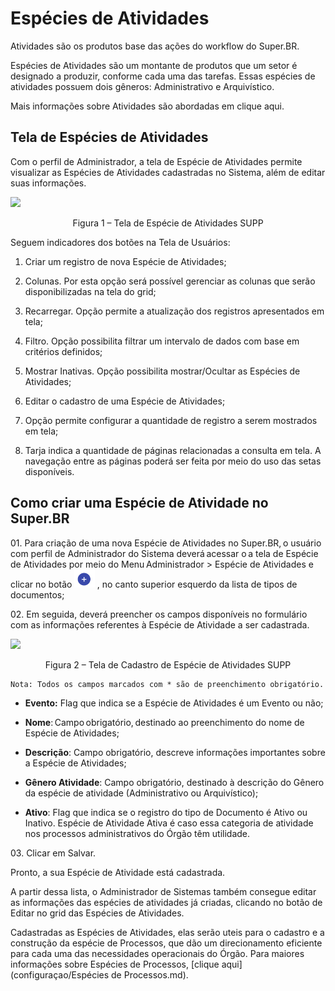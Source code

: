 # Espécies de Atividades


Atividades são os produtos base das ações do workflow do Super.BR.

Espécies de Atividades são um montante de produtos que um setor é designado a produzir, conforme cada uma das tarefas. Essas espécies de atividades possuem dois gêneros: Administrativo e Arquivístico. 

Mais informações sobre Atividades são abordadas em clique aqui.


## Tela de Espécies de Atividades 

Com o perfil de Administrador, a tela de Espécie de Atividades permite visualizar as Espécies de Atividades cadastradas no Sistema, além de editar suas informações. 

<img src="../../_static/images/Espécies de Atividades - Tela Principal.png"/>
<p style="text-align: center;">Figura 1 – Tela de Espécie de Atividades SUPP</p> 

Seguem indicadores dos botões na Tela de Usuários: 

1) Criar um registro de nova Espécie de Atividades;

2) Colunas. Por esta opção será possível gerenciar as colunas que serão disponibilizadas na tela do grid;

3) Recarregar. Opção permite a atualização dos registros apresentados em tela;

4) Filtro. Opção possibilita filtrar um intervalo de dados com base em critérios definidos;

5) Mostrar Inativas. Opção possibilita mostrar/Ocultar as Espécies de Atividades;

6) Editar o cadastro de uma Espécie de Atividades;

7) Opção permite configurar a quantidade de registro a serem mostrados em tela;

8) Tarja indica a quantidade de páginas relacionadas a consulta em tela. A navegação entre as páginas poderá ser feita por meio do uso das setas disponíveis. 
 

## Como criar uma Espécie de Atividade no Super.BR 


01\. Para criação de uma nova Espécie de Atividades no Super.BR, o usuário com perfil de Administrador do Sistema deverá acessar o a tela de Espécie de Atividades por meio do Menu Administrador > Espécie de Atividades e clicar no botão <img src="../../_static/images/Botão de Inclusão (+).png" alt="Botão de Inclusão (+)" style="zoom: 50%;" /> , no canto superior esquerdo da lista de tipos de documentos;

02\. Em seguida, deverá preencher os campos disponíveis no formulário com as informações referentes à Espécie de Atividade a ser cadastrada.

<img src="../../_static/images/Espécies de Atividades - Tela de Cadastro.png"/>
<p style="text-align: center;">Figura 2 – Tela de Cadastro de Espécie de Atividades SUPP</p>

```{note}
Nota: Todos os campos marcados com * são de preenchimento obrigatório. 
```

* **Evento:** Flag que indica se a Espécie de Atividades é um Evento ou não; 

* **Nome**: Campo obrigatório, destinado ao preenchimento do nome de Espécie de Atividades; 

* **Descrição**: Campo obrigatório, descreve informações importantes sobre a Espécie de Atividades; 

* **Gênero Atividade**: Campo obrigatório, destinado à descrição do Gênero da espécie de atividade (Administrativo ou Arquivístico); 

* **Ativo**: Flag que indica se o registro do tipo de Documento é Ativo ou Inativo. 
Espécie de Atividade Ativa é caso essa categoria de atividade nos processos administrativos do Órgão têm utilidade.

03\. Clicar em Salvar. 

Pronto, a sua Espécie de Atividade está cadastrada.

A partir dessa lista, o Administrador de Sistemas também consegue editar as informações das espécies de atividades já criadas, clicando no botão de Editar no grid das Espécies de Atividades.

Cadastradas as Espécies de Atividades, elas serão uteis para o cadastro e a construção da espécie de Processos, que dão um direcionamento eficiente para cada uma das necessidades operacionais do Órgão.  Para maiores informações sobre Espécies de Processos, [clique aqui](configuraçao/Espécies de Processos.md).

 